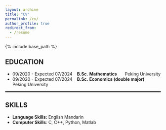 ```yaml
---
layout: archive
title: "CV"
permalink: /cv/
author_profile: true
redirect_from:
  - /resume
---
```


{% include base_path %}

## EDUCATION

- 09/2020 - Expected 07/2024  &ensp;       **B.Sc.**        **Mathematics**      &ensp; &ensp;   Peking University
- 09/2020 - Expected 07/2024    &ensp;   **B.Sc.**        **Economics (double major)**    &ensp;  Peking University


<hr style=" border: 1px solid black" >


## SKILLS

- **Language Skills:** English Mandarin
- **Computer Skills**: C, C++, Python, Matlab
